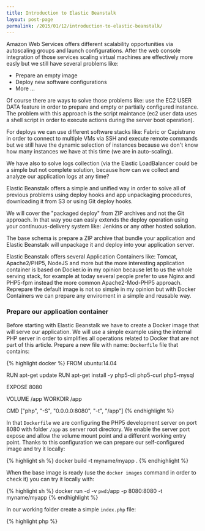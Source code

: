 ```yaml
---
title: Introduction to Elastic Beanstalk
layout: post-page
permalink: /2015/01/12/introduction-to-elastic-beanstalk/
---
```

Amazon Web Services offers different scalability opportunities via autoscaling
groups and launch configurations. After the web console integration of those
services scaling virtual machines are effectively more easly but we still have
several problems like:

 * Prepare an empty image
 * Deploy new software configurations
 * More ...

Of course there are ways to solve those problems like: use the EC2 USER DATA
feature in order to prepare and empty or partially configured instance. The
problem with this approach is the script maintance (ec2 user data uses a shell
script in order to execute actions during the server boot operation).

For deploys we can use different software stacks like: Fabric or Capistrano in
order to connect to multiple VMs via SSH and execute remote commands but we
still have the dynamic selection of instances because we don't know how many
instances we have at this time (we are in auto-scaling).

We have also to solve logs collection (via the Elastic LoadBalancer could be a
simple but not complete solution, because how can we collect and analyze our
application logs at any time?

Elastic Beanstalk offers a simple and unified way in order to solve all of
previous problems using deploy hooks and app unpackaging procedures,
downloading it from S3 or using Git deploy hooks.

We will cover the "packaged deploy" from ZIP archives and not the Git approach. In
that way you can easly extends the deploy operation using your
continuous-delivery system like: Jenkins or any other hosted solution.

The base schema is prepare a ZIP archive that bundle your application and Elastic
Beanstalk will unpackage it and deploy into your application server.

Elastic Beanstalk offers several Application Containers like: Tomcat,
Apache2/PHP5, NodeJS and more but the more interesting application container is
based on Docker.io in my opinion because let to us the whole serving stack, for
example at today several people prefer to use Nginx and PHP5-fpm instead the
more common Apache2-Mod-PHP5 approach. Reprepare the default image is not so
simple in my opinion but with Docker Containers we can prepare any enviroment in
a simple and reusable way.

### Prepare our application container

Before starting with Elastic Beanstalk we have to create a Docker image that
will serve our application. We will use a simple example using the internal PHP
server in order to simplifies all operations related to Docker that are not part
of this article. Prepare a new file with name: `Dockerfile` file that contains:

{% highlight docker %}
FROM ubuntu:14.04

RUN apt-get update
RUN apt-get install -y php5-cli php5-curl php5-mysql

EXPOSE 8080

VOLUME /app
WORKDIR /app

CMD ["php", "-S", "0.0.0.0:8080", "-t", "/app"]
{% endhighlight %}

In that `Dockerfile` we are configuring the PHP5 development server on port
8080 with folder `/app` as server root directory. We enable the server port
expose and allow the volume mount point and a different working entry point.
Thanks to this configuration we can prepare our self-configured image and try it
locally:

{% highlight sh %}
docker build -t myname/myapp .
{% endhighlight %}

When the base image is ready (use the `docker images` command in order to check
it) you can try it locally with:

{% highlight sh %}
docker run -d -v `pwd`:/app -p 8080:8080 -t myname/myapp
{% endhighlight %}

In our working folder create a simple `index.php` file:

{% highlight php %}
<?php
echo "Hello World" . PHP_EOL;
{% endhighlight %}

Browse your application via browser at url `http://localhost:8080` you will see
the `Hello World` message.

### Amazon ElasticBeanstalk Docker integration

Ok, now we are ready to deploy it to Elastic Beanstalk but we can't log in every
server and expose the port and mount the application volume. For that reason we
can use an AWS configuration file, named: `Dockerrun.aws.json`

{% highlight json %}
{
  "AWSEBDockerrunVersion": "1",
  "Ports": [
    {
      "ContainerPort": "8080"
    }
  ],
  "Volumes": [
    {
      "HostDirectory": "/var/app/current",
      "ContainerDirectory": "/app"
    }
  ]
}
{% endhighlight %}

That are effectively a simple way to configure that we mount an external volume
and we are exposing a port.

### Deploy considerations

As you can see during the application deployment Elastic Beanstalk has to
prepare a new container and run it using the `Dockerfile`. That means that our
deploy depends, at runtime, on different commands but mainly on `apt` that connects
directly to ubuntu repositories and prepare the image on the fly. This implies a
couple of thigs: first of all, our deploy procedure depends on Apt repositories.
It means that if apt are not available our application can't be deployed.
Secondly, our app supports libraries, like php5-cli and others, could changes as
the `apt` repository change.

For that reasons we can limit this issues create a self-designed Docker.io image
and deploy it on the Docker repository central in order to download, at runtime,
a prepackaged and stable image. In that way our project support libraries are
stable, upgradable whenever we want via `docker push` and it can speed up our
deploy operation because we don't have to install any software at runtime.

### Try our container on Amazon Elastic Beanstalk

Now we are ready to create the first Elastic Beanstalk application and
environment. In order to do that, just open your Amazon Web Services Console and
select ElasticBeanstalk from the services list. You should see something like
this:

![AWS ElasticBeanstalk Homepage](/static/img/posts/elastic-beanstalk-1.png)

Now Elastic Beanstalk prepares the whole infrastructure: Elastic LoadBalancer,
EC2 and so on. A this point we have this situation:

 * 1 Elastic Load Balancer
 * 1 EC2 micro instance

The default Elastic Beanstalk project uses your default Virtual Private Cloud
(VPC) and connect all network pieces together. Of course you can follow a more
detailed procedure following "Create new application" link in the top right
corner and you could select all properties like: instance private keys, subnets,
a different VPC and other details.

Now we have to remember that our `Dockerfile` expose our application on port
8080 but Elastic Beanstalk create an internal proxy on every instance that forward the port 80.
For that reason our Elastic LoadBalancer should proxy port 80 to port 80 and
not to port 8080 as described in our the docker configuration file. We have to remind that if we have to
forward different ports, via `expose`, the first one is always proxied on port 80,
in Elastic Beanstalk, and all other ports remaining on declared ports.

Elastic Beanstalk can handle multiple applications and multiple environment per
applicaton. During the application\environment changes the environment is locked
until the operation finish or a timeout occurs. For example the launch operation
should be like this:

![Elastic Beanstalk launching](/static/img/posts/elastic-beanstalk-2.png)

When the project is up and in the "green" state, you should see something like:

![Elastic Beanstalk launching](/static/img/posts/elastic-beanstalk-3.png)

Now we can create our zip archive and upload via the "Upload and Deploy" button

![Elastic Beanstalk launching](/static/img/posts/elastic-beanstalk-deploy-1.png)

The version label is so useful in order to select or rollback our application at
any time. Now we have to deploy our project, for that reason we can create our
zip archive with something like:

{% highlight sh %}
zip -r myapp.zip *
{% endhighlight %}

During the "update" process the environment is locked and we should see
something like:

![Elastic Beanstalk launching](/static/img/posts/elastic-beanstalk-deploy-2.png)

When the operation finish correcly, we are able to browse our project using the
Elastic Beanstalk endpoint, something terrible like:
"`Your-Environment-Name-123456789.elasticbeanstalk.com`".

### So many features and configurations


